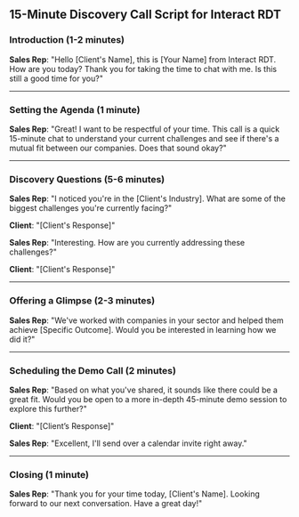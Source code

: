 

## 15-Minute Discovery Call Script for Interact RDT

### Introduction (1-2 minutes)

**Sales Rep**: 
"Hello [Client's Name], this is [Your Name] from Interact RDT. How are you today? Thank you for taking the time to chat with me. Is this still a good time for you?"

---

### Setting the Agenda (1 minute)

**Sales Rep**: 
"Great! I want to be respectful of your time. This call is a quick 15-minute chat to understand your current challenges and see if there's a mutual fit between our companies. Does that sound okay?"

---

### Discovery Questions (5-6 minutes)

**Sales Rep**: 
"I noticed you're in the [Client's Industry]. What are some of the biggest challenges you're currently facing?"

**Client**: 
"[Client's Response]"

**Sales Rep**: 
"Interesting. How are you currently addressing these challenges?"

**Client**: 
"[Client's Response]"

---

### Offering a Glimpse (2-3 minutes)

**Sales Rep**: 
"We've worked with companies in your sector and helped them achieve [Specific Outcome]. Would you be interested in learning how we did it?"

---

### Scheduling the Demo Call (2 minutes)

**Sales Rep**: 
"Based on what you've shared, it sounds like there could be a great fit. Would you be open to a more in-depth 45-minute demo session to explore this further?"

**Client**: 
"[Client’s Response]"

**Sales Rep**: 
"Excellent, I'll send over a calendar invite right away."

---

### Closing (1 minute)

**Sales Rep**: 
"Thank you for your time today, [Client's Name]. Looking forward to our next conversation. Have a great day!"

